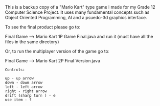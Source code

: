 This is a backup copy of a "Mario Kart" type game I made for my Grade 12 Computer Science Project. It uses many fundamental concepts such as Object Oriented Programming, AI and a psuedo-3d graphics interface.

To see the final product please go to:

Final Game --> Mario Kart 1P Game Final.java and run it (must have all the files in the same directory)

Or, to run the multiplayer version of the game go to:

Final Game --> Mario Kart 2P Final Version.java

	Controls:

	up - up arrow
	down - down arrow
	left - left arrow
	right - right arrow
	drift (sharp turn ) - e
	use item - f
